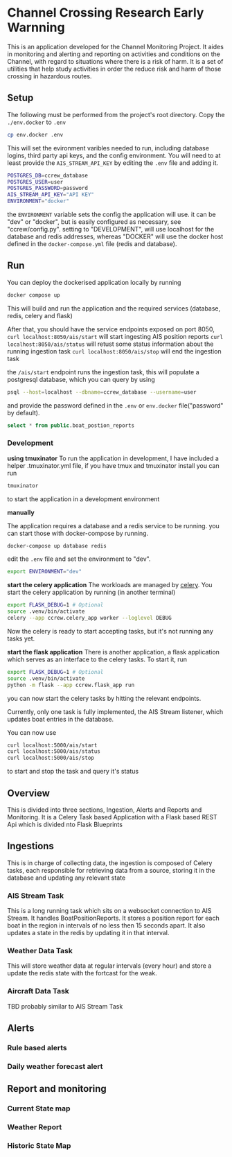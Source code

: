 # Channel Crossing Research Early Warnning
This is an application developed for the Channel Monitoring Project.
It aides in monitoring and alerting and reporting on activities and conditions on the Channel, with regard to situations where there is a risk of harm. It is a set of utilities that help study activities in order the reduce risk and harm of those crossing in hazardous routes.

## Setup
The following must be performed from the project's root directory.
Copy the `./env.docker` to `.env` 

```bash
cp env.docker .env
```

This will set the evironment varibles needed to run, including database logins, third party api keys, and the config environment.
You will need to at least provide the `AIS_STREAM_API_KEY` by editing the `.env` file and adding it.

```sh
POSTGRES_DB=ccrew_database
POSTGRES_USER=user
POSTGRES_PASSWORD=password
AIS_STREAM_API_KEY="API KEY"
ENVIRONMENT="docker"
```

the `ENVIRONMENT` variable sets the config the application will use. it can be "dev" or "docker", but is easily configured as  necessary, see "ccrew/config.py". setting to "DEVELOPMENT", will use localhost for the database and redis addresses, whereas "DOCKER" will use the docker host defined in the `docker-compose.yml` file (redis and database).


## Run
You can deploy the dockerised application locally by running

```bash
docker compose up
```

This will build and run the application and the required services (database, redis, celery and flask)

After that, you should have the service endpoints exposed on port 8050,
`curl localhost:8050/ais/start` will start ingesting AIS position reports
`curl localhost:8050/ais/status` will retust some status information about the running ingestion task
`curl localhost:8050/ais/stop` will end the ingestion task

the `/ais/start` endpoint runs the ingestion task, this will populate a postgresql database, which you can query by using
```bash
psql --host=localhost --dbname=ccrew_database --username=user
```

and provide the password defined in the `.env` or `env.docker` file("password" by default).

```sql
select * from public.boat_postion_reports
```

### Development
**using tmuxinator**
To run the application in development, I have included a helper .tmuxinator.yml file, if you have tmux and tmuxinator install you can run
```bash
tmuxinator
```
to start the application in a development environment

**manually**

The application requires a database and a redis service to be running.
you can start those with docker-compose by running.
```bash
docker-compose up database redis
```

edit the `.env` file and set the environment to "dev".
```sh
export ENVIRONMENT="dev"
```

**start the celery application**
The workloads are managed by [celery](https://docs.celeryq.dev/en/stable/). You start the celery application by running (in another terminal)

```bash
export FLASK_DEBUG=1 # Optional
source .venv/bin/activate
celery --app ccrew.celery_app worker --loglevel DEBUG
```

Now the celery is ready to start accepting tasks, but it's not running any tasks yet.

**start the flask application**
There is another application, a flask application which serves as an interface to the celery tasks. To start it, run

```bash
export FLASK_DEBUG=1 # Optional
source .venv/bin/activate
python -m flask --app ccrew.flask_app run
```

you can now start the celery tasks by hitting the relevant endpoints.

Currently, only one task is fully implemented, the AIS Stream listener, which updates boat entries in the database. 

You can now use

```bash
curl localhost:5000/ais/start
curl localhost:5000/ais/status
curl localhost:5000/ais/stop
```

to start and stop the task and query it's status

## Overview
This is divided into three sections, Ingestion, Alerts and Reports and Monitoring.
It is a Celery Task based Application with a Flask based REST Api which is divided nto Flask Blueprints


## Ingestions
This is in charge of collecting data, the ingestion is composed of Celery tasks, each responsible for retrieving data from a source, storing it in the database and updating any relevant state

### AIS Stream Task
This is a long running task which sits on a websocket connection to AIS Stream. 
It handles BoatPositionReports. It stores a position report for each boat in the region in intervals of no less then 15 seconds apart.
It also updates a state in the redis by updating it in that interval.

### Weather Data Task
This will store weather data at regular intervals (every hour) and store a update the redis state with the fortcast for the weak.

### Aircraft Data Task
TBD probably similar to AIS Stream Task


## Alerts

### Rule based alerts

### Daily weather forecast alert

## Report and monitoring

### Current State map

### Weather Report

### Historic State Map
